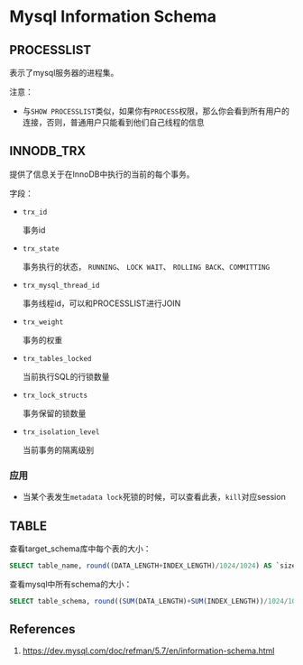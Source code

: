# Mysql Information Schema

## PROCESSLIST

表示了mysql服务器的进程集。

注意：

- 与`SHOW PROCESSLIST`类似，如果你有`PROCESS`权限，那么你会看到所有用户的连接，否则，普通用户只能看到他们自己线程的信息

## INNODB_TRX

提供了信息关于在InnoDB中执行的当前的每个事务。

字段：

- `trx_id`

  事务id

- `trx_state`

  事务执行的状态， `RUNNING`、 `LOCK WAIT`、 `ROLLING BACK`、`COMMITTING`

- `trx_mysql_thread_id`

  事务线程id，可以和PROCESSLIST进行JOIN

- `trx_weight`

  事务的权重

- `trx_tables_locked`

  当前执行SQL的行锁数量

- `trx_lock_structs`

  事务保留的锁数量

- `trx_isolation_level`

  当前事务的隔离级别

### 应用

- 当某个表发生`metadata lock`死锁的时候，可以查看此表，`kill`对应session

## TABLE

查看target_schema库中每个表的大小：

```SQL
SELECT table_name, round((DATA_LENGTH+INDEX_LENGTH)/1024/1024) AS `size(M)` FROM information_schema.tables WHERE table_schema='target_schema' ORDER BY `size(M)` DESC;
```

查看mysql中所有schema的大小：

```sql
SELECT table_schema, round((SUM(DATA_LENGTH)+SUM(INDEX_LENGTH))/1024/1024) AS `size(M)` FROM information_schema.tables GROUP BY table_schema ORDER BY `size(M)` DESC;
```

## References

1. https://dev.mysql.com/doc/refman/5.7/en/information-schema.html
